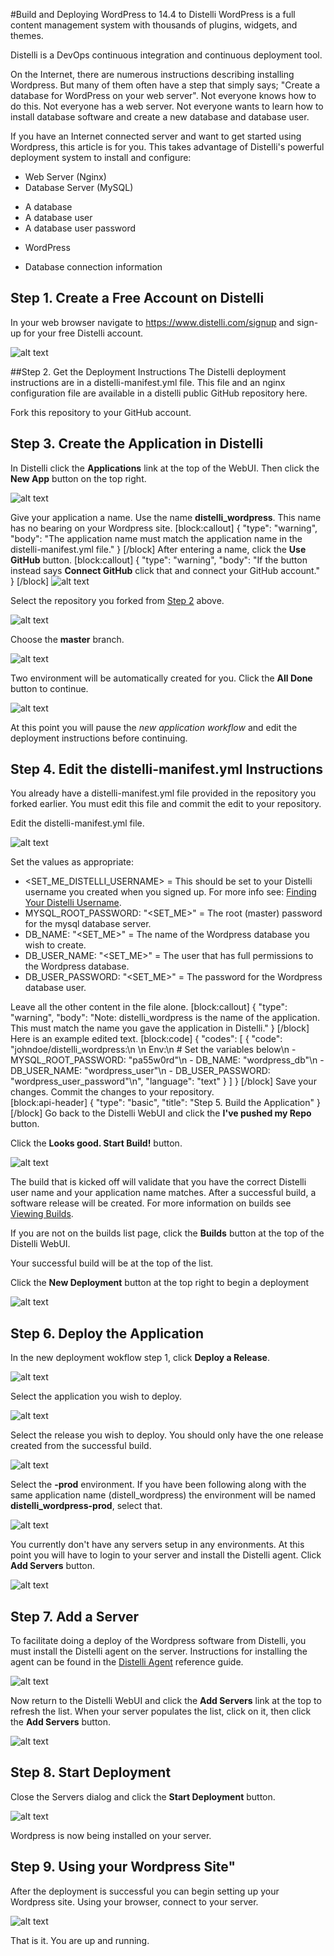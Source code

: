 #Build and Deploying WordPress to 14.4 to Distelli
WordPress is a full content management system with thousands of plugins, widgets, and themes.

Distelli is a DevOps continuous integration and continuous deployment tool.

On the Internet, there are numerous instructions describing installing Wordpress. But many of them often have a step that simply says; "Create a database for WordPress on your web server". Not everyone knows how to do this. Not everyone has a web server. Not everyone wants to learn how to install database software and create a new database and database user.

If you have an Internet connected server and want to get started using Wordpress, this article is for you. This takes advantage of Distelli's powerful deployment system to install and configure:
* Web Server (Nginx)
* Database Server (MySQL)
 - A database
 - A database user
 - A database user password
* WordPress
 - Database connection information
## Step 1. Create a Free Account on Distelli
In your web browser navigate to <a href="https://www.distelli.com/signup" target="_blank">https://www.distelli.com/signup</a> and sign-up for your free Distelli account.

![alt text](https://www.filepicker.io/api/file/G44t2S9LRUirfTpuiTtA)

##Step 2. Get the Deployment Instructions
The Distelli deployment instructions are in a distelli-manifest.yml file.  This file and an nginx configuration file are available in a distelli public GitHub repository here.

Fork this repository to your GitHub account.

## Step 3. Create the Application in Distelli
In Distelli click the **Applications** link at the top of the WebUI. Then click the **New App** button on the top right.

![alt text](https://www.filepicker.io/api/file/o2KKinKSNyP4xLyZi9AG)

Give your application a name. Use the name **distelli_wordpress**. This name has no bearing on your Wordpress site.
[block:callout]
{
  "type": "warning",
  "body": "The application name must match the application name in the distelli-manifest.yml file."
}
[/block]
After entering a name, click the **Use GitHub** button.
[block:callout]
{
  "type": "warning",
  "body": "If the button instead says **Connect GitHub** click that and connect your GitHub account."
}
[/block]
![alt text](https://www.filepicker.io/api/file/0ulLJit6TX63o3mJOAiM)

Select the repository you forked from [Step 2](#step-2-get-the-deployment-instructions) above.

![alt text](https://www.filepicker.io/api/file/oHaOt0BQQHi9azS99ilW)

Choose the **master** branch.

![alt text](https://www.filepicker.io/api/file/2h7kiV2TpK1CA7JfFGWq)

Two environment will be automatically created for you. Click the **All Done** button to continue.

![alt text](https://www.filepicker.io/api/file/XQjPWM7QbQbg13HC5aDQ)

At this point you will pause the *new application workflow* and edit the deployment instructions before continuing.

## Step 4. Edit the distelli-manifest.yml Instructions

You already have a distelli-manifest.yml file provided in the repository you forked earlier. You must edit this file and commit the edit to your repository.

Edit the distelli-manifest.yml file.

![alt text](https://www.filepicker.io/api/file/2Ow5jhi0RJWlZ4rCmm5O)

Set the values as appropriate:
* <SET_ME_DISTELLI_USERNAME> = This should be set to your Distelli username you created when you signed up. For more info see: [Finding Your Distelli Username](doc:finding-your-distelli-username).
* MYSQL_ROOT_PASSWORD: "<SET_ME>" = The root (master) password for the mysql database server.
* DB_NAME: "<SET_ME>" = The name of the Wordpress database you wish to create.
* DB_USER_NAME: "<SET_ME>" = The user that has full permissions to the Wordpress database.
* DB_USER_PASSWORD: "<SET_ME>" = The password for the Wordpress database user.

Leave all the other content in the file alone.
[block:callout]
{
  "type": "warning",
  "body": "Note: distelli_wordpress is the name of the application. This must match the name you gave the application in Distelli."
}
[/block]
Here is an example edited text.
[block:code]
{
  "codes": [
    {
      "code": "johndoe/distelli_wordpress:\n      \n  Env:\n    # Set the variables below\n    - MYSQL_ROOT_PASSWORD: \"pa55w0rd\"\n    - DB_NAME: \"wordpress_db\"\n    - DB_USER_NAME: \"wordpress_user\"\n    - DB_USER_PASSWORD: \"wordpress_user_password\"\n",
      "language": "text"
    }
  ]
}
[/block]
Save your changes.
Commit the changes to your repository.
<br>
[block:api-header]
{
  "type": "basic",
  "title": "Step 5. Build the Application"
}
[/block]
Go back to the Distelli WebUI and click the **I've pushed my Repo** button.

Click the **Looks good. Start Build!** button.

![alt text](https://www.filepicker.io/api/file/3ulexcwqQ2KGbnaPvsqn)

The build that is kicked off will validate that you have the correct Distelli user name and your application name matches. After a successful build, a software release will be created. For more information on builds see [Viewing Builds](doc:viewing-builds).

If you are not on the builds list page, click the **Builds** button at the top of the Distelli WebUI.

Your successful build will be at the top of the list. 

Click the **New Deployment** button at the top right to begin a deployment

![alt text](https://www.filepicker.io/api/file/hwL33UtQSRWLMSJaH4pw)

## Step 6. Deploy the Application

In the new deployment wokflow step 1, click **Deploy a Release**.

![alt text]("https://www.filepicker.io/api/file/g5raGGQMSD2I2LVUZRFT)

Select the application you wish to deploy. 

![alt text](https://www.filepicker.io/api/file/GKSkldiGTqSgDQpfM2BU)

Select the release you wish to deploy. You should only have the one release created from the successful build.

![alt text](https://www.filepicker.io/api/file/RTabu02eRxuM7Y1vmmJd)

Select the **-prod** environment. If you have been following along with the same application name (distell_wordpress) the environment will be named **distelli_wordpress-prod**, select that.

![alt text](https://www.filepicker.io/api/file/khDLPHKBQnmAXOi61JNJ)

You currently don't have any servers setup in any environments. At this point you will have to login to your server and install the Distelli agent. Click **Add Servers** button.

![alt text](https://www.filepicker.io/api/file/JH92CMu4QX6dnspPiAFH)

## Step 7. Add a Server

To facilitate doing a deploy of the Wordpress software from Distelli, you must install the Distelli agent on the server. Instructions for installing the agent can be found in the [Distelli Agent](doc:distelli-agent) reference guide. 

![alt text](https://www.filepicker.io/api/file/yNHQGVshQeHDzsCJ4fwj)

Now return to the Distelli WebUI and click the **Add Servers** link at the top to refresh the list. When your server populates the list, click on it, then click the **Add Servers** button.

![alt text](https://www.filepicker.io/api/file/wF5bT3UDRD2EVXZUThBs)

## Step 8. Start Deployment

Close the Servers dialog and click the **Start Deployment** button.

![alt text](https://www.filepicker.io/api/file/fvWJB0gnTWO5glK640eE)

Wordpress is now being installed on your server.

## Step 9. Using your Wordpress Site"

After the deployment is successful you can begin setting up your Wordpress site. Using your browser, connect to your server.

![alt text](https://www.filepicker.io/api/file/OyZRTWDSJOkhzfcNzu9w)

That is it. You are up and running.
